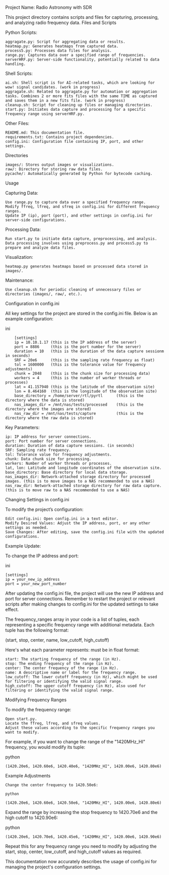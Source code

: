 Project Name: Radio Astronomy with SDR

This project directory contains scripts and files for capturing, processing, and analyzing radio frequency data.
Files and Scripts

Python Scripts:

    aggragate.py: Script for aggregating data or results.
    heatmap.py: Generates heatmaps from captured data.
    process5.py: Processes data files for analysis.
    range.py: Captures data over a specified range of frequencies.
    serverHRF.py: Server-side functionality, potentially related to data handling.

Shell Scripts:

    ai.sh: Shell script is for AI-related tasks, which are looking for wow! signal candidates. (work in progress)
    aggragate.sh: Related to aggragate.py for automation or aggregation tasks. Combines 2 or more fits files with the same TIME as captured and saves them in a new fits file. (work in progress)
    cleanup.sh: Script for cleaning up files or managing directories.
    start.py: Initiates data capture and processing for a specific frequency range using serverHRF.py.

Other Files:

    README.md: This documentation file.
    requirements.txt: Contains project dependencies.
    config.ini: Configuration file containing IP, port, and other settings.

Directories

    images/: Stores output images or visualizations.
    raw/: Directory for storing raw data files.
    pycache/: Automatically generated by Python for bytecode caching.

Usage

Capturing Data:

    Use range.py to capture data over a specified frequency range.
    Modify ffreq, lfreq, and sfreq in config.ini for different frequency ranges.
    Update IP (ip), port (port), and other settings in config.ini for server-side configurations.

Processing Data:

    Run start.py to initiate data capture, preprocessing, and analysis.
    Data processing involves using preprocess.py and process5.py to prepare and analyze data files.

Visualization:

    heatmap.py generates heatmaps based on processed data stored in images/.

Maintenance:

    Use cleanup.sh for periodic cleaning of unnecessary files or directories (images/, raw/, etc.).

Configuration in config.ini

All key settings for the project are stored in the config.ini file. Below is an example configuration:

ini

        [settings]
        ip = 10.10.1.17 (this is the IP address of the server)
        port = 8886     (this is the port number for the server)
        duration = 10   (this is the duration of the data capture sessionm in seconds)
        SRF = 20e6      (this is the sampling rate frequency as float)
        tol = 1600000   (this is the tolerance value for frequency adjustments)
        chunk = 2048    (this is the chunk size for processing data)
        workers = 4     (this is the number of worker threads or processes)
        lat = 41.157940 (this is the latitude of the observation site)
        lon = 8.464160  (this is the longitude of the observation site)
        base_directory = /home/server/rtl/pyrtl      (this is the directory where the data is stored)
        nas_images_dir = /mnt/nas/tests/processed    (this is the directory where the images are stored)
        nas_raw_dir = /mnt/nas/tests/capture         (this is the directory where the raw data is stored)

Key Parameters:

    ip: IP address for server connections.
    port: Port number for server connections.
    duration: Duration of data capture sessions. (in seconds)
    SRF: Sampling rate frequency. 
    tol: Tolerance value for frequency adjustments.
    chunk: Data chunk size for processing.
    workers: Number of worker threads or processes. 
    lat, lon: Latitude and longitude coordinates of the observation site.
    base_directory: Base directory for local data storage.
    nas_images_dir: Network-attached storage directory for processed images. (this is to move images to a NAS recommended to use a NAS)
    nas_raw_dir: Network-attached storage directory for raw data capture. (this is to move raw to a NAS recommended to use a NAS)

Changing Settings in config.ini

To modify the project’s configuration:

    Edit config.ini: Open config.ini in a text editor.
    Modify Desired Values: Adjust the IP address, port, or any other settings as needed.
    Save Changes: After editing, save the config.ini file with the updated configurations.

Example Update:

To change the IP address and port:

ini

    [settings]
    ip = your_new_ip_address
    port = your_new_port_number

After updating the config.ini file, the project will use the new IP address and port for server connections.
Remember to restart the project or relevant scripts after making changes to config.ini for the updated settings to take effect.

The frequency_ranges array in your code is a list of tuples, each representing a specific frequency range with additional metadata. Each tuple has the following format:

(start, stop, center, name, low_cutoff, high_cutoff)

Here's what each parameter represents:
must be in float format:

    start: The starting frequency of the range (in Hz).
    stop: The ending frequency of the range (in Hz).
    center: The center frequency of the range (in Hz).
    name: A descriptive name or label for the frequency range.
    low_cutoff: The lower cutoff frequency (in Hz), which might be used for filtering or identifying the valid signal range.
    high_cutoff: The upper cutoff frequency (in Hz), also used for filtering or identifying the valid signal range.

Modifying Frequency Ranges

To modify the frequency range:

    Open start.py.
    Locate the ffreq, lfreq, and sfreq values.
    Adjust these values according to the specific frequency ranges you want to modify.

For example, if you want to change the range of the "1420MHz_HI" frequency, you would modify its tuple:

python

    (1420.20e6, 1420.60e6, 1420.40e6, "1420MHz_HI", 1420.00e6, 1420.80e6)

Example Adjustments

    Change the center frequency to 1420.50e6:

    python

    (1420.20e6, 1420.60e6, 1420.50e6, "1420MHz_HI", 1420.00e6, 1420.80e6)

Expand the range by increasing the stop frequency to 1420.70e6 and the high cutoff to 1420.90e6:

python

    (1420.20e6, 1420.70e6, 1420.45e6, "1420MHz_HI", 1420.00e6, 1420.90e6)

Repeat this for any frequency range you need to modify by adjusting the start, stop, center, low_cutoff, and high_cutoff values as required.


This documentation now accurately describes the usage of config.ini for managing the project's configuration settings.

